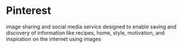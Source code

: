 # Pinterest
image sharing and social media service designed to enable saving and discovery of information like recipes, home, style, motivation, and inspiration on the internet using images
